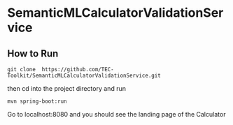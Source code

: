 # SemanticMLCalculatorValidationService

## How to Run

````
git clone  https://github.com/TEC-Toolkit/SemanticMLCalculatorValidationService.git
````

then cd into the project directory and run 

````
mvn spring-boot:run
````

Go to localhost:8080 and you should see the landing page of the Calculator